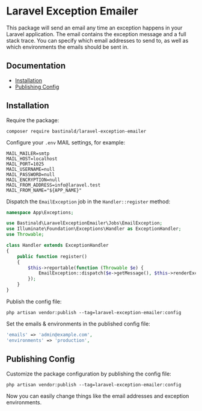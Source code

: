# Laravel Exception Emailer

This package will send an email any time an exception happens in your Laravel application. The email contains the exception message and a full stack trace. You can specify which email addresses to send to, as well as which environments the emails should be sent in.

## Documentation

- [Installation](#installation)
- [Publishing Config](#publishing-config)

## Installation

Require the package:

```console
composer require bastinald/laravel-exception-emailer
```

Configure your `.env` MAIL settings, for example:

```env
MAIL_MAILER=smtp
MAIL_HOST=localhost
MAIL_PORT=1025
MAIL_USERNAME=null
MAIL_PASSWORD=null
MAIL_ENCRYPTION=null
MAIL_FROM_ADDRESS=info@laravel.test
MAIL_FROM_NAME="${APP_NAME}"
```

Dispatch the `EmailException` job in the `Handler::register` method:

```php
namespace App\Exceptions;

use Bastinald\LaravelExceptionEmailer\Jobs\EmailException;
use Illuminate\Foundation\Exceptions\Handler as ExceptionHandler;
use Throwable;

class Handler extends ExceptionHandler
{
    public function register()
    {
        $this->reportable(function (Throwable $e) {
            EmailException::dispatch($e->getMessage(), $this->renderExceptionContent($e));
        });
    }
}
```

Publish the config file:

```console
php artisan vendor:publish --tag=laravel-exception-emailer:config
```

Set the emails & environments in the published config file:

```php
'emails' => 'admin@example.com',
'environments' => 'production',
```

## Publishing Config

Customize the package configuration by publishing the config file:

```console
php artisan vendor:publish --tag=laravel-exception-emailer:config
```

Now you can easily change things like the email addresses and exception environments.
